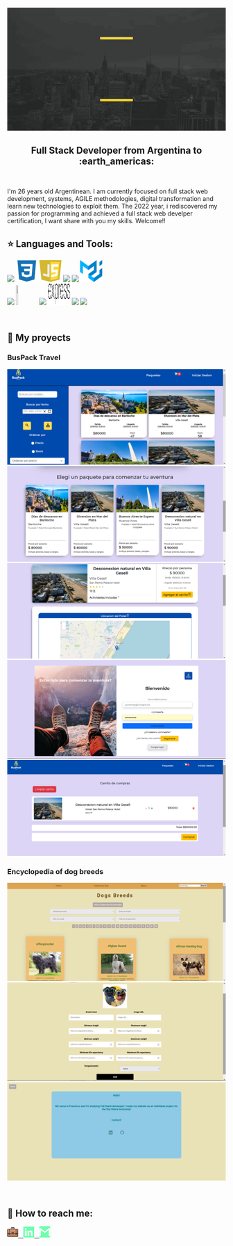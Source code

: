 ![Hi, I'm Francisco](https://github.com/FranciscoDeville/franciscodeville/blob/main/assets/hi.gif)

<h2 align="center">
Full Stack Developer from Argentina to :earth_americas:
</h2>

&nbsp;&nbsp;

<p>
  I'm 26 years old Argentinean. I am currently focused on full stack web development, systems, AGILE methodologies, digital transformation and learn new       technologies to exploit them. The  2022 year, i rediscovered my passion for programming and achieved a full stack web develper certification, I want share   with you my skills. Welcome!!
</p>


## :star: Languages and Tools:

<p>
  <code><img width="10%" src="https://www.vectorlogo.zone/logos/w3_html5/w3_html5-ar21.svg"></code>
  <code><img width="10%" height="50px" src="https://github.com/FranciscoDeville/franciscodeville/blob/main/logos/1200px-Devicon-css3-plain.svg.png"></code>
  <code><img width="10%" height="50px" src="https://github.com/FranciscoDeville/franciscodeville/blob/main/logos/javascript-1.svg"></code>
  <code><img width="10%" src="https://www.vectorlogo.zone/logos/git-scm/git-scm-ar21.svg"></code>
  <code><img width="10%" src="https://www.vectorlogo.zone/logos/getbootstrap/getbootstrap-ar21.svg"></code>
  <code><img width="10%" height="50px" src="https://github.com/FranciscoDeville/franciscodeville/blob/main/logos/material-ui-1.svg"></code>
  <br />
  <code><img width="10%" src="https://www.vectorlogo.zone/logos/reactjs/reactjs-ar21.svg"></code>
  <code><img width="10%" height="45" src="https://cdn.worldvectorlogo.com/logos/redux.svg"></code>
  <code><img width="10%" src="https://www.vectorlogo.zone/logos/nodejs/nodejs-ar21.svg"></code>
  <code><img  width="10%" height="50px" src="https://github.com/FranciscoDeville/franciscodeville/blob/main/logos/expressjs.svg"></code>
  <code><img width="10%" src="https://www.vectorlogo.zone/logos/postgresql/postgresql-ar21.svg"></code>
  <code><img width="10%" src="https://www.vectorlogo.zone/logos/sequelizejs/sequelizejs-ar21.svg"></code>
  <br />
</p>

&nbsp;

## :pushpin: My proyects

<h3>BusPack Travel</h3>
<p>
  <a><img src="https://github.com/FranciscoDeville/franciscodeville/blob/main/images/BusPack%20travel/Captura%20de%20pantalla%20(13).png"></a>
  <a><img src="https://github.com/FranciscoDeville/franciscodeville/blob/main/images/BusPack%20travel/Captura%20de%20pantalla%20(14).png"></a>
  <a><img src="https://github.com/FranciscoDeville/franciscodeville/blob/main/images/BusPack%20travel/Captura%20de%20pantalla%20(15).png"></a>
  <a><img src="https://github.com/FranciscoDeville/franciscodeville/blob/main/images/BusPack%20travel/Captura%20de%20pantalla%20(16).png"></a>
  <a><img src="https://github.com/FranciscoDeville/franciscodeville/blob/main/images/BusPack%20travel/Captura%20de%20pantalla%20(17).png"></a>
</p>

<h3>Encyclopedia of dog breeds</h3>
<p>
  <a><img src="https://github.com/FranciscoDeville/franciscodeville/blob/main/images/Encyclopedia%20of%20dog%20breeds/Captura%20de%20pantalla%20(18).png"></a>
  <a><img src="https://github.com/FranciscoDeville/franciscodeville/blob/main/images/Encyclopedia%20of%20dog%20breeds/Captura%20de%20pantalla%20(19).png"></a>
  <a><img src="https://github.com/FranciscoDeville/franciscodeville/blob/main/images/Encyclopedia%20of%20dog%20breeds/Captura%20de%20pantalla%20(20).png"></a>
</p> 
&nbsp;

## :paperclip: How to reach me:
<span >
<a href="https://deville-francisco-portfolio.netlify.app/" ><img width="5%" src="https://github.com/FranciscoDeville/franciscodeville/blob/main/logos/portfolio.png"> &nbsp;
<a href="https://www.linkedin.com/in/francisco-deville/" ><img width="5%" src="https://github.com/FranciscoDeville/franciscodeville/blob/main/logos/linkedin-icon.png"> &nbsp;
<a href="mailto:frandeville4@gmail.com" ><img width="5%" src="https://github.com/FranciscoDeville/franciscodeville/blob/main/logos/gmail-icon%20green.png">
</span>
